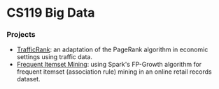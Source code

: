 # CS119 Big Data 

### Projects 
- [TrafficRank](https://github.com/ileisus/big-data/tree/main/TrafficRank): an adaptation of the PageRank algorithm in economic settings using traffic data. 
- [Frequent Itemset Mining](https://github.com/ileisus/big-data/tree/main/FrequentItemsetMining): using Spark's FP-Growth algorithm for frequent itemset (association rule) mining in an online retail records dataset. 
